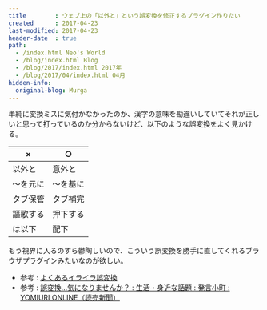 ```yaml
---
title        : ウェブ上の「以外と」という誤変換を修正するプラグイン作りたい
created      : 2017-04-23
last-modified: 2017-04-23
header-date  : true
path:
  - /index.html Neo's World
  - /blog/index.html Blog
  - /blog/2017/index.html 2017年
  - /blog/2017/04/index.html 04月
hidden-info:
  original-blog: Murga
---
```


単純に変換ミスに気付かなかったのか、漢字の意味を勘違いしていてそれが正しいと思って打っているのか分からないけど、以下のような誤変換をよく見かける。

| ×       | ○       |
|----------|----------|
| 以外と   | 意外と   |
| ～を元に | ～を基に |
| タブ保管 | タブ補完 |
| 謳歌する | 押下する |
| は以下   | 配下     |

もう視界に入るのすら鬱陶しいので、こういう誤変換を勝手に直してくれるブラウザプラグインみたいなのが欲しい。

- 参考 : [よくあるイライラ誤変換](http://blogs.wankuma.com/jeanne/archive/2007/08/28/92288.aspx)
- 参考 : [誤変換…気になりませんか？ : 生活・身近な話題 : 発言小町 : YOMIURI ONLINE（読売新聞）](http://komachi.yomiuri.co.jp/t/2007/1001/149760.htm)
